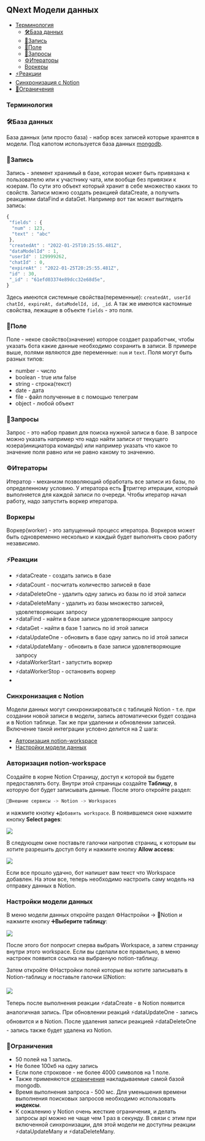 ## QNext Модели данных
* [Терминология](#терминология)
     * [🛠База данных](#🛠база-данных)
    * [🔩Запись](#🔩запись)
    * [🔨Поле](#🔨поле)
    * [🔧Запросы](#🔧запросы)
    * [⚙️Итераторы](#⚙️итераторы)
    * [Воркеры](#воркеры)
* [⚡️Реакции](#⚡️реакции)
* [Синхронизация с Notion](#синхронизация-с-notion)
* [🚫Ограничения](#🚫ограничения)


### Терминология
### 🛠База данных

База данных (или просто база) - набор всех записей которые хранятся в модели. Под капотом используется база данных [mongodb](https://docs.mongodb.com/manual/reference/method/js-collection/).
### 🔩Запись

Запись - элемент хранимый в базе, которая может быть привязана к пользователю или к участнику чата, или вообще без привязки к юзерам. По сути это объект который хранит в себе множество каких то свойств. Записи можно создать реакцией dataCreate, а получить реакциями dataFind и dataGet. Например вот так может выглядеть запись:
```js 
{
 "fields" : {
  "num" : 123,
  "text" : "abc"
 },
 "createdAt" : "2022-01-25T10:25:55.481Z",
 "dataModelId" : 1,
 "userId" : 129999262,
 "chatId" : 0,
 "expireAt" : "2022-01-25T20:25:55.481Z",
 "id" : 30,
 "_id" : "61efd03374e89dcc32e68d5e",
}
```

Здесь имеются системные свойства(переменные): `createdAt, userId chatId, expireAt, dataModelId, id, _id`. А так же имеются кастомные свойства, лежащие в объекте `fields` - это поля. 
### 🔨Поле

Поле - некое свойство(значение) которое создает разработчик, чтобы указать бота какие данные необходимо сохранить в записи. В примере выше, полями являются две переменные: `num` и `text`. Поля могут быть разных типов:
* number - число
* boolean - true или false
* string - строка(текст)
* date - дата
* file - файл полученные в с помощью телеграм
* object - любой объект
### 🔧Запросы

Запрос - это набор правил для поиска нужной записи в базе. В запросе можно указать например что надо найти записи от текущего юзера(инициатора команды) или например указать что какое то значение поля равно или не равно какому то значению. 
### ⚙️Итераторы

Итератор - механизм позволяющий обработать все записи из базы, по определенному условию. У итератора есть 🔗триггер итерации, который выполняется для каждой записи по очереди. Чтобы итератор начал работу, надо запустить воркер итератора. 
### Воркеры

Воркер(worker) - это запущенный процесс итератора. Воркеров может быть одновременно несколько и каждый будет выполнять свою работу независимо. 
### ⚡️Реакции
* ⚡️dataCreate - создать запись в базе
* ⚡️dataCount - посчитать количество записей в базе
* ⚡️dataDeleteOne - удалить одну запись из базы по id этой записи
* ⚡️dataDeleteMany - удалить из базы множество записей, удовлетворяющих запросу
* ⚡️dataFind - найти в базе записи удовлетворяющие запросу
* ⚡️dataGet - найти в базе 1 запись по id этой записи
* ⚡️dataUpdateOne - обновить в базе одну запись по id этой записи
* ⚡️dataUpdateMany - обновить в базе записи удовлетворяющие запросу
* ⚡️dataWorkerStart - запустить воркер
* ⚡️dataWorkerStop - остановить воркер
* 
### Синхронизация с Notion

Модели данных могут синхронизироваться с таблицей Notion - т.е. при создании новой записи в модели, запись автоматически будет создана и в Notion таблице. Так же при удалении и обновлении записей. Включение такой интеграции условно делится на 2 шага:
* [Авторизация notion-workspace](#авторизация-notion-workspace)
* [Настройки модели данных](#настроики-модели-данных)
### Авторизация notion-workspace

Создайте в корне Notion Страницу, доступ к которой вы будете предоставлять боту. Внутри этой страницы создайте **Таблицу**, в которую бот будет записывать данные. После этого откройте раздел:
```js 
🧩Внешние сервисы -> Notion -> Workspaces
```

и нажмите кнопку `➕Добавить workspace`. В появившемся окне нажмите кнопку **Select pages**:

![](./1.png)

В следующем окне поставьте галочки напротив страниц, к которым вы хотите разрешить доступ боту и нажмите кнопку **Allow access**:

![](./2.png)

Если все прошло удачно, бот напишет вам текст что Workspace добавлен. На этом все, теперь необходимо настроить саму модель на отправку данных в Notion.
### Настройки модели данных

 В меню модели данных откройте раздел ⚙️Настройки -> 📘Notion и нажмите кнопку ➕**Выберите таблицу**:

![](./3.png)



После этого бот попросит сперва выбрать Workspace, а затем страницу внутри этого workspace. Если вы сделали все правильно, в меню настроек появится ссылка на выбранную notion-таблицу. 

Затем откройте ⚙️Настройки полей которые вы хотите записывать в Notion-таблицу и поставьте галочки ☑️Notion:

![](./4.png)

Теперь после выполнения реакции ⚡️dataCreate - в Notion появится аналогичная запись. При обновлении реакций ⚡️dataUpdateOne - запись обновится и в Notion. После удаления записи реакцией ⚡️dataDeleteOne - запись также будет удалена из Notion.


### 🚫Ограничения
* 50 полей на 1 запись.
* Не более 100кб на одну запись
* Если поле строковое - не более 4000 символов на 1 поле. 
* Также применяются [ограничения](https://docs.mongodb.com/manual/reference/limits/) накладываемые самой базой mongodb.
* Время выполнения запроса - 500 мс. Для уменьшения времени выполнения поисковых запросов необходимо использовать **индексы**.
* К сожалению у Notion очень жесткие ограничения, и делать запросы api можно не чаще чем 1 раз в секунду. В связи с этим при включенной синхронизации, для этой модели не доступны реакции ⚡️dataUpdateMany и ⚡️dataDeleteMany.




  
